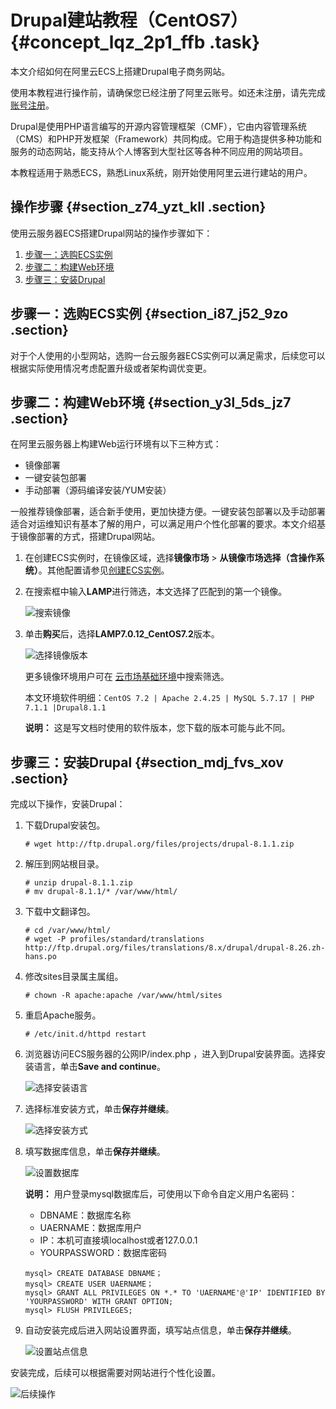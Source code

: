 # Drupal建站教程（CentOS7） {#concept_lqz_2p1_ffb .task}

本文介绍如何在阿里云ECS上搭建Drupal电子商务网站。

使用本教程进行操作前，请确保您已经注册了阿里云账号。如还未注册，请先完成[账号注册](https://account.aliyun.com/register/register.htm?)。

Drupal是使用PHP语言编写的开源内容管理框架（CMF），它由内容管理系统（CMS）和PHP开发框架（Framework）共同构成。它用于构造提供多种功能和服务的动态网站，能支持从个人博客到大型社区等各种不同应用的网站项目。

本教程适用于熟悉ECS，熟悉Linux系统，刚开始使用阿里云进行建站的用户。

## 操作步骤 {#section_z74_yzt_kll .section}

使用云服务器ECS搭建Drupal网站的操作步骤如下：

1.  [步骤一：选购ECS实例](#section_i87_j52_9zo)
2.  [步骤二：构建Web环境](#section_y3l_5ds_jz7)
3.  [步骤三：安装Drupal](#section_mdj_fvs_xov)

## 步骤一：选购ECS实例 {#section_i87_j52_9zo .section}

对于个人使用的小型网站，选购一台云服务器ECS实例可以满足需求，后续您可以根据实际使用情况考虑配置升级或者架构调优变更。

## 步骤二：构建Web环境 {#section_y3l_5ds_jz7 .section}

在阿里云服务器上构建Web运行环境有以下三种方式：

-   镜像部署
-   一键安装包部署
-   手动部署（源码编译安装/YUM安装）

一般推荐镜像部署，适合新手使用，更加快捷方便。一键安装包部署以及手动部署适合对运维知识有基本了解的用户，可以满足用户个性化部署的要求。本文介绍基于镜像部署的方式，搭建Drupal网站。

1.  在创建ECS实例时，在镜像区域，选择**镜像市场** \> **从镜像市场选择（含操作系统）**。其他配置请参见[创建ECS实例](https://ecs.console.aliyun.com/#/create/prepay)。
2.  在搜索框中输入**LAMP**进行筛选，本文选择了匹配到的第一个镜像。 

    ![搜索镜像](http://static-aliyun-doc.oss-cn-hangzhou.aliyuncs.com/assets/img/9771/156531809812507_zh-CN.png)

3.  单击**购买**后，选择**LAMP7.0.12\_CentOS7.2**版本。 

    ![选择镜像版本](http://static-aliyun-doc.oss-cn-hangzhou.aliyuncs.com/assets/img/9771/156531809812508_zh-CN.png)

    更多镜像环境用户可在 [云市场基础环境](https://market.aliyun.com/software?spm=5176.8060583.401001.1.ReWWeQ)中搜索筛选。

    本文环境软件明细：`CentOS 7.2 | Apache 2.4.25 | MySQL 5.7.17 | PHP 7.1.1 |Drupal8.1.1` 

    **说明：** 这是写文档时使用的软件版本，您下载的版本可能与此不同。


## 步骤三：安装Drupal {#section_mdj_fvs_xov .section}

完成以下操作，安装Drupal：

1.  下载Drupal安装包。 

    ``` {#codeblock_eym_wte_4tz}
    # wget http://ftp.drupal.org/files/projects/drupal-8.1.1.zip
    ```

2.  解压到网站根目录。 

    ``` {#codeblock_dnw_tfi_yye}
    # unzip drupal-8.1.1.zip 
    # mv drupal-8.1.1/* /var/www/html/
    ```

3.  下载中文翻译包。 

    ``` {#codeblock_jb5_uss_5zb}
    # cd /var/www/html/
    # wget -P profiles/standard/translations http://ftp.drupal.org/files/translations/8.x/drupal/drupal-8.26.zh-hans.po
    ```

4.  修改sites目录属主属组。 

    ``` {#codeblock_dh0_o87_8d4}
    # chown -R apache:apache /var/www/html/sites
    ```

5.  重启Apache服务。 

    ``` {#codeblock_cdb_vp2_n0e}
    # /etc/init.d/httpd restart
    ```

6.  浏览器访问ECS服务器的公网IP/index.php ，进入到Drupal安装界面。选择安装语言，单击**Save and continue**。 

    ![选择安装语言](http://static-aliyun-doc.oss-cn-hangzhou.aliyuncs.com/assets/img/9771/156531809812509_zh-CN.png)

7.  选择标准安装方式，单击**保存并继续**。 

    ![选择安装方式](http://static-aliyun-doc.oss-cn-hangzhou.aliyuncs.com/assets/img/9771/156531809912510_zh-CN.png)

8.  填写数据库信息，单击**保存并继续**。 

    ![设置数据库](http://static-aliyun-doc.oss-cn-hangzhou.aliyuncs.com/assets/img/9771/156531809912511_zh-CN.png)

    **说明：** 用户登录mysql数据库后，可使用以下命令自定义用户名密码：

    -   DBNAME：数据库名称
    -   UAERNAME：数据库用户
    -   IP：本机可直接填localhost或者127.0.0.1
    -   YOURPASSWORD：数据库密码
    ``` {#codeblock_mdp_tpg_qaz}
    mysql> CREATE DATABASE DBNAME；
    mysql> CREATE USER UAERNAME；
    mysql> GRANT ALL PRIVILEGES ON *.* TO 'UAERNAME'@'IP' IDENTIFIED BY 'YOURPASSWORD' WITH GRANT OPTION;  
    mysql> FLUSH PRIVILEGES;
    ```

9.  自动安装完成后进入网站设置界面，填写站点信息，单击**保存并继续**。 

    ![设置站点信息](http://static-aliyun-doc.oss-cn-hangzhou.aliyuncs.com/assets/img/9771/156531809912512_zh-CN.png)


安装完成，后续可以根据需要对网站进行个性化设置。

![后续操作](http://static-aliyun-doc.oss-cn-hangzhou.aliyuncs.com/assets/img/9771/156531810012513_zh-CN.png)

